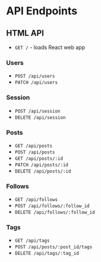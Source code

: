 # API Endpoints

## HTML API
- `GET /` - loads React web app

### Users
- `POST /api/users`
- `PATCH /api/users`

### Session
- `POST /api/session`
- `DELETE /api/session`

### Posts
- `GET /api/posts`
- `POST /api/posts`
- `GET /api/posts/:id`
- `PATCH /api/posts/:id`
- `DELETE /api/posts/:id`

### Follows
- `GET /api/follows`
- `POST /api/follows/:follow_id`
- `DELETE /api/follows/:follow_id`

### Tags
- `GET /api/tags`
- `POST /api/posts/:post_id/tags`
- `DELETE /api/tags/:tag_id`
